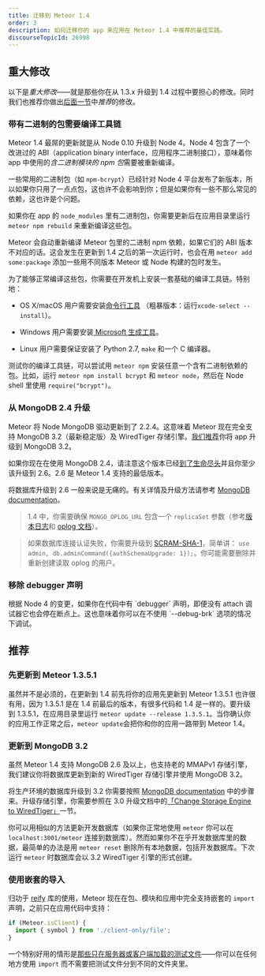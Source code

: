 ```yaml
---
title: 迁移到 Meteor 1.4
order: 3
description: 如何迁移你的 app 来应用在 Meteor 1.4 中推荐的最佳实践。
discourseTopicId: 26998
---
```


<h2 id="breaking-changes">重大修改</h2>

以下是*重大修改*——就是那些你在从 1.3.x 升级到 1.4 过程中要担心的修改。同时我们也推荐你做出[后面一节](#recommend-changes)中*推荐*的修改。

<h3 id="binary-packages-require-build-toolchain">带有二进制的包需要编译工具链</h3>

Meteor 1.4 最屌的更新就是从 Node 0.10 升级到 Node 4。Node 4 包含了一个改进过的 ABI（application binary interface，应用程序二进制接口），意味着你 app 中使用的*含二进制模块的 npm 包*需要被重新编译。

一些常用的二进制包（如 `npm-bcrypt`）已经针对 Node 4 平台发布了新版本，所以如果你只用了一点点包，这也许不会影响到你；但是如果你有一些不那么常见的依赖，这也许是个问题。

如果你在 app 的 `node_modules` 里有二进制包，你需要更新后在应用目录里运行 `meteor npm rebuild` 来重新编译这些包。

Meteor 会自动重新编译 Meteor 包里的二进制 npm 依赖，如果它们的 ABI 版本不对应的话。这会发生在更新到 1.4 之后的第一次运行时，也会在用 `meteor add some:package` 添加一些用不同版本 Meteor 或 Node 构建的包时发生。

为了能够正常编译这些包，你需要在开发机上安装一套基础的编译工具链。特别地：

 - OS X/macOS 用户需要安装[命令行工具](http://railsapps.github.io/xcode-command-line-tools.html) （粗暴版本：运行`xcode-select --install`）。

 - Windows 用户需要安装[ Microsoft 生成工具](https://www.microsoft.com/zh-CN/download/details.aspx?id=48159)。

 - Linux 用户需要保证安装了 Python 2.7, `make` 和一个 C 编译器。

测试你的编译工具链，可以尝试用 `meteor npm` 安装任意一个含有二进制依赖的包。比如，运行 `meteor npm install bcrypt` 和 `meteor node`，然后在 Node shell 里使用 `require("bcrypt")`。

<h3 id="update-from-mongo-2_4">从 MongoDB 2.4 升级</h3>

Meteor 将 Node MongoDB 驱动更新到了 2.2.4。这意味着 Meteor 现在完全支持 MongoDB 3.2（最新稳定版）及 WiredTiger 存储引擎。[我们推荐](#update-to-mongo-3_2)你将 app 升级到 MongoDB 3.2。

如果你现在在使用 MongoDB 2.4，请注意这个版本已经[到了生命尽头](https://www.mongodb.com/support-policy)并且你至少该升级到 2.6。2.6 是 Meteor 1.4 支持的最低版本。

将数据库升级到 2.6 一般来说是无痛的。有关详情及升级方法请参考 [MongoDB documentation](https://docs.mongodb.com/manual/release-notes/2.6-upgrade/)。

> 1.4 中，你需要确保 `MONGO_OPLOG_URL` 包含一个 `replicaSet` 参数（参考[版本日志](https://github.com/meteor/meteor/blob/devel/History.md#v14)和 [oplog 文档](https://github.com/meteor/docs/blob/master/long-form/oplog-observe-driver.md#oplogobservedriver-in-production)）。

> 如果数据库连接认证失败，你需要升级到 [SCRAM-SHA-1](https://docs.mongodb.com/manual/release-notes/3.0-scram/#upgrade-mongodb-cr-to-scram)，简单讲： `use admin, db.adminCommand({authSchemaUpgrade: 1});`。你可能需要删除并重新创建读取 oplog 的用户。

<h3 id="debugger">移除 debugger 声明</h3>
根据 Node 4 的变更，如果你在代码中有 `debugger` 声明，即便没有 attach 调试器它也会停在断点上。这也意味着你可以在不使用 `--debug-brk` 选项的情况下调试。

<h2 id="recommendations">推荐</h2>

<h3 id="update-to-1_3_5_1-first">先更新到 Meteor 1.3.5.1</h3>

虽然并不是必须的，在更新到 1.4 前先将你的应用先更新到 Meteor 1.3.5.1 也许很有用，因为 1.3.5.1 是在 1.4 前最后的版本，有很多代码和 1.4 是一样的。要升级到 1.3.5.1，在应用目录里运行 `meteor update --release 1.3.5.1`。当你确认你的应用工作正常之后，`meteor update`会把你和你的应用一路带到 Meteor 1.4。

<h3 id="update-to-mongo-3_2">更新到 MongoDB 3.2</h3>

虽然 Meteor 1.4 支持 MongoDB 2.6 及以上，也支持老的 MMAPv1 存储引擎，我们建议你将数据库更新到新的 WiredTiger 存储引擎并使用 MongoDB 3.2。

将生产环境的数据库升级到 3.2 你需要按照 [MongoDB documentation](https://docs.mongodb.com/manual/release-notes/3.2-upgrade/) 中的步骤来。升级存储引擎，你需要参照在 3.0 升级文档中的[「Change Storage Engine to WiredTiger」](https://docs.mongodb.com/v3.0/release-notes/3.0-upgrade/#change-storage-engine-to-wiredtiger)一节。

你可以用相似的方法更新开发数据库（如果你正常地使用 `meteor` 你可以在 `localhost:3001/meteor` 连接到数据库）。然而如果你不在乎开发数据库里的数据，最简单的办法是用 `meteor reset` 删除所有本地数据，包括开发数据库。下次运行 `meteor` 时数据库会以 3.2 WiredTiger 引擎的形式创建。

<h3 id="nested-imports">使用嵌套的导入</h3>

归功于 [reify](https://www.npmjs.com/package/reify) 库的使用，Meteor 现在在包、模块和应用中完全支持嵌套的 `import` 声明，之前只在应用代码中支持：

```js
if (Meteor.isClient) {
  import { symbol } from './client-only/file';
}
```

一个特别好用的情形是[那些只在服务器或客户端加载的测试文件](https://github.com/meteor/todos/commit/3963a65d96cd7ef235a95d5e3a331d6f0606f70f)——你可以在任何地方使用 `import` 而不需要把测试文件分到不同的文件夹里。
